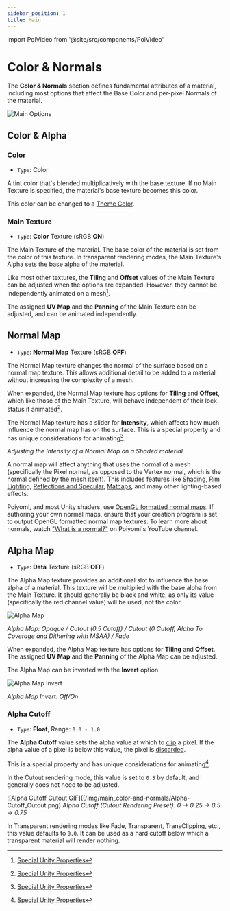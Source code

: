 ```yaml
---
sidebar_position: 1
title: Main
---
```

import PoiVideo from '@site/src/components/PoiVideo'

# Color & Normals

<PoiVideo url='/vid/color-and-normals/main_Loop.mp4'/>

The **Color & Normals** section defines fundamental attributes of a material, including most options that affect the Base Color and per-pixel Normals of the material.

![Main Options](/img/color-and-normals/main_Options.png)

## Color & Alpha

### Color

- `Type`: Color

A tint color that's blended multiplicatively with the base texture. If no Main Texture is specified, the material's base texture becomes this color.

This color can be changed to a [Theme Color](docs/color-and-normals/global-themes.md).

### Main Texture

- `Type`: **Color** Texture (sRGB **ON**)

The Main Texture of the material. The base color of the material is set from the color of this texture. In transparent rendering modes, the Main Texture's Alpha sets the base alpha of the material.

Like most other textures, the **Tiling** and **Offset** values of the Main Texture can be adjusted when the options are expanded. However, they cannot be independently animated on a mesh[^1].

The assigned **UV Map** and the **Panning** of the Main Texture can be adjusted, and can be animated independently.

## Normal Map

- `Type`: **Normal Map** Texture (sRGB **OFF**)

The Normal Map texture changes the normal of the surface based on a normal map texture. This allows additional detail to be added to a material without increasing the complexity of a mesh.

When expanded, the Normal Map texture has options for **Tiling** and **Offset**, which like those of the Main Texture, will behave independent of their lock status if animated[^1].

The Normal Map texture has a slider for **Intensity**, which affects how much influence the normal map has on the surface. This is a special property and has unique considerations for animating[^1].

<PoiVideo url='/vid/color-and-normals/main_Normal-Map_Intensity.mp4'/>

*Adjusting the Intensity of a Normal Map on a Shaded material*

A normal map will affect anything that uses the normal of a mesh (specifically the Pixel normal, as opposed to the Vertex normal, which is the normal defined by the mesh itself). This includes features like [Shading](docs/../../shading/main.md), [Rim Lighting](docs/../../shading/rim-lighting.md), [Reflections and Specular](docs/../../shading/reflections-and-specular.md), [Matcaps]((docs/../../shading/matcap.md)), and many other lighting-based effects.

Poiyomi, and most Unity shaders, use [OpenGL formatted normal maps](https://help.poliigon.com/en/articles/4534195-normal-map-formats). If authoring your own normal maps, ensure that your creation program is set to output OpenGL formatted normal map textures. To learn more about normals, watch ["What is a normal?"](https://youtu.be/spuF6j87kPU) on Poiyomi's YouTube channel.

## Alpha Map

- `Type`: **Data** Texture (sRGB **OFF**)

The Alpha Map texture provides an additional slot to influence the base alpha of a material. This texture will be multiplied with the base alpha from the Main Texture. It should generally be black and white, as only its value (specifically the red channel value) will be used, not the color.

![Alpha Map](/img/color-and-normals/main_Alpha-Map_Comparison.png)

*Alpha Map: Opaque / Cutout (0.5 Cutoff) / Cutout (0 Cutoff, Alpha To Coverage and Dithering with MSAA) / Fade*

When expanded, the Alpha Map texture has options for **Tiling** and **Offset**. The assigned **UV Map** and the **Panning** of the Alpha Map can be adjusted.

The Alpha Map can be inverted with the **Invert** option.

![Alpha Map Invert](/img/color-and-normals/main_Alpha-Map_Invert.png)

*Alpha Map Invert: Off/On*

### Alpha Cutoff

- `Type`: **Float**, Range: `0.0 - 1.0`

The **Alpha Cutoff** value sets the alpha value at which to [clip](https://docs.microsoft.com/en-us/windows/win32/direct3dhlsl/dx-graphics-hlsl-clip) a pixel. If the alpha value of a pixel is below this value, the pixel is [discarded](https://docs.microsoft.com/en-us/windows/win32/direct3dhlsl/dx-graphics-hlsl-discard).

This is a special property and has unique considerations for animating[^1].

In the Cutout rendering mode, this value is set to `0.5` by default, and generally does not need to be adjusted.

![Alpha Cutoff Cutout GIF]((/img/main_color-and-normals/Alpha-Cutoff_Cutout.png)
*Alpha Cutoff (Cutout Rendering Preset): 0 -> 0.25 -> 0.5 -> 0.75*

In Transparent rendering modes like Fade, Transparent, TransClipping, etc., this value defaults to `0.0`. It can be used as a hard cutoff below which a transparent material will render nothing.

<PoiVideo url='/vid/color-and-normals/main_Alpha-Cutoff_Fade.mp4'/> 

[^1]: [Special Unity Properties](docs/../../general/locking.md#unity-special-properties)
